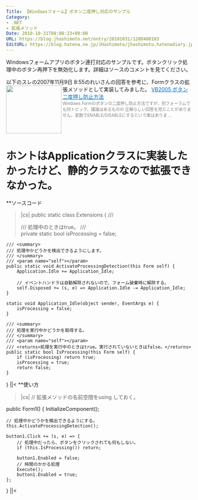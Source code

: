 ```yaml
---
Title: 【Windowsフォーム】ボタン二度押し対応のサンプル
Category:
- .NET
- 拡張メソッド
Date: 2010-10-31T08:08:23+09:00
URL: https://blog.jhashimoto.net/entry/20101031/1288480103
EditURL: https://blog.hatena.ne.jp/JHashimoto/jhashimoto.hatenadiary.jp/atom/entry/12921228815717258661
---
```


Windowsフォームアプリのボタン連打対応のサンプルです。ボタンクリック処理中のボタン再押下を無効化します。詳細はソースのコメントを見てください。

以下のスレの2007年11月9日 8:55のれいさんの回答を参考に、Formクラスの拡張メソッドとして実装してみました。
<a href="http://social.msdn.microsoft.com/Forums/ja-JP/ac888f05-b215-4604-9e0e-9bf5a843ce13/vb2005-?forum=vbgeneralja" target="_blank"><img class="alignleft" align="left" border="0" src="http://capture.heartrails.com/150x130/shadow?http://social.msdn.microsoft.com/Forums/ja-JP/ac888f05-b215-4604-9e0e-9bf5a843ce13/vb2005-?forum=vbgeneralja" alt="" width="150" height="130" /></a><a style="color:#0070C5;" href="http://social.msdn.microsoft.com/Forums/ja-JP/ac888f05-b215-4604-9e0e-9bf5a843ce13/vb2005-?forum=vbgeneralja" target="_blank">VB2005 ボタン二度押し防止方法</a><a href="http://b.hatena.ne.jp/entry/http://social.msdn.microsoft.com/Forums/ja-JP/ac888f05-b215-4604-9e0e-9bf5a843ce13/vb2005-?forum=vbgeneralja" target="_blank"><img border="0" src="http://b.hatena.ne.jp/entry/image/http://social.msdn.microsoft.com/Forums/ja-JP/ac888f05-b215-4604-9e0e-9bf5a843ce13/vb2005-?forum=vbgeneralja" alt="" /></a><br><span style="color: #808080;font-size: 80%;">Windows Formのボタンの二度押し防止方法ですが、別フォーラムでも同トピック、議論はあるものの  正解らしい回答を見たことがありません。変数でENABLE/DISABLEにするという案はありま ...</span><br style="clear:both;" />

# ホントはApplicationクラスに実装したかったけど、静的クラスなので拡張できなかった。

**ソースコード
>|cs|
public static class Extensions {
    /// <summary>
    /// 処理中のときはtrue。
    /// </summary>
    private static bool isProcessing = false;

    /// <summary>
    /// 処理中かどうかを検出できるようにします。
    /// </summary>
    /// <param name="self"></param>
    public static void ActivateProcessingDetection(this Form self) {
        Application.Idle += Application_Idle;

        // イベントハンドラは自動解除されないので、フォーム破棄時に解除する。
        self.Disposed += (s, e) => Application.Idle -= Application_Idle;
    }

    static void Application_Idle(object sender, EventArgs e) {
        isProcessing = false;
    }

    /// <summary>
    /// 処理を実行中かどうかを取得する。
    /// </summary>
    /// <param name="self"></param>
    /// <returns>処理を実行中のときはtrue。実行されていないときはfalse。</returns>
    public static bool IsProcessing(this Form self) {
        if (isProcessing) return true;
        isProcessing = true;
        return false;
    }
}
||<
**使い方
>|cs|
// 拡張メソッドの名前空間をusing しておく。

public Form1() {
    InitializeComponent();

    // 処理中かどうかを検出できるようにする。
    this.ActivateProcessingDetection();

    button1.Click += (s, e) => {
        // 処理中だったら、ボタンをクリックされても何もしない。
        if (this.IsProcessing()) return;

        button1.Enabled = false;
        // 時間のかかる処理
        Execute();
        button1.Enabled = true;
    };
}
||<
